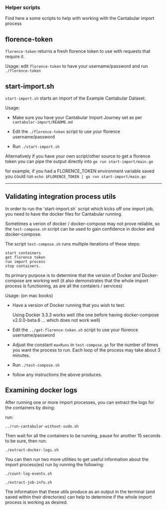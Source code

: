 ### Helper scripts ###

Find here a some scripts to help with working with the Cantabular import process

## florence-token ##

`florence-token` returns a fresh florence token to use with requests that require
it.

Usage: edit `florence-token` to have your username/password and run
`./florence-token`

## start-import.sh ##

`start-import.sh` starts an import of the Example Cantabular Dataset.

Usage: 
* Make sure you have your Cantabular Import Journey set as per
`cantabular-import/README.md`

* Edit the `./florence-token` script to use your florence username/password

* Run `./start-import.sh`

Alternatively if you have your own script/other source to get a florence token
you can pipe the output directly into `go run start-import/main.go`

for example, if you had a FLORENCE_TOKEN environment variable saved you could run
`echo $FLORENCE_TOKEN | go run start-import/main.go`

-----

## Validating integration process utils ##

In order to run the 'start-import.sh` script which kicks off one import job, you need to have the docker files for Cantabular running. 

Sometimes a verion of docker / docker-compose may not prove reliable, so the `test-compose.sh` script can be used to gain confidence in docker and docker-compose.

The script `test-compose.sh` runs multiple iterations of these steps:

    start containers
    get florence token
    run import process
    stop containers.

Its primary purpose is to determine that the version of Docker and Docker-compose are working well (it also demonstrates that the whole import process is functioning, as are all the contaiers / services)

Usage: (on mac books)
* Have a version of Docker running that you wish to test.
    
    Using Docker 3.3.3 works well (the one before having docker-compose v2.0.0-beta.6 ... which does not work well)

* Edit the `../get-florence-token.sh` script to use your florence username/password

* Adjust the constant `maxRuns` in `test-compose.go` for the number of times you want the process to run. Each loop of the process may take about 3 minutes.

* Run `./test-compose.sh`

* follow any instructions the above produces.

## Examining docker logs ##

After running one or more import processes, you can extract the logs for the containers by doing:

run:

    ../run-cantabular-without-sudo.sh

Then wait for all the containers to be running, pause for another 15 seconds to be sure, then run:

    ./extract-docker-logs.sh

You can then run two more utilities to get useful information about the import process(es) run by running the following:

    ./count-log-events.sh

    ./extract-job-info.sh

The information that these utils produce as an output in the terminal (and saved within their directories) can help to determine if the whole import process is working as desired.
